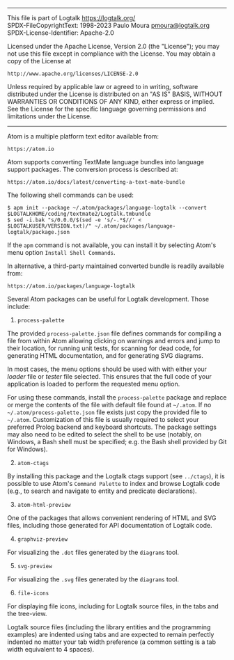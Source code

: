 ________________________________________________________________________

This file is part of Logtalk <https://logtalk.org/>  
SPDX-FileCopyrightText: 1998-2023 Paulo Moura <pmoura@logtalk.org>  
SPDX-License-Identifier: Apache-2.0

Licensed under the Apache License, Version 2.0 (the "License");
you may not use this file except in compliance with the License.
You may obtain a copy of the License at

    http://www.apache.org/licenses/LICENSE-2.0

Unless required by applicable law or agreed to in writing, software
distributed under the License is distributed on an "AS IS" BASIS,
WITHOUT WARRANTIES OR CONDITIONS OF ANY KIND, either express or implied.
See the License for the specific language governing permissions and
limitations under the License.
________________________________________________________________________


Atom is a multiple platform text editor available from:

	https://atom.io

Atom supports converting TextMate language bundles into language support
packages. The conversion process is described at:

	https://atom.io/docs/latest/converting-a-text-mate-bundle

The following shell commands can be used:

	$ apm init --package ~/.atom/packages/language-logtalk --convert $LOGTALKHOME/coding/textmate2/Logtalk.tmbundle
	$ sed -i.bak "s/0.0.0/$(sed -e 's/-.*$//' < $LOGTALKUSER/VERSION.txt)/" ~/.atom/packages/language-logtalk/package.json

If the `apm` command is not available, you can install it by selecting Atom's
menu option `Install Shell Commands`.

In alternative, a third-party maintained converted bundle is readily available
from:

	https://atom.io/packages/language-logtalk

Several Atom packages can be useful for Logtalk development. Those include:

1. `process-palette`

The provided `process-palette.json` file defines commands for compiling a file
from within Atom allowing clicking on warnings and errors and jump to their
location, for running unit tests, for scanning for dead code, for generating
HTML documentation, and for generating SVG diagrams.

In most cases, the menu options should be used with with either your *loader*
file or *tester* file selected. This ensures that the full code of your
application is loaded to perform the requested menu option.

For using these commands, install the `process-palette` package and replace
or merge the contents of the file with default file found at `~/.atom`. If
no `~/.atom/process-palette.json` file exists just copy the provided file
to `~/.atom`. Customization of this file is usually required to select your
preferred Prolog backend and keyboard shortcuts. The package settings may also
need to be edited to select the shell to be use (notably, on Windows, a Bash
shell must be specified; e.g. the Bash shell provided by Git for Windows).

2. `atom-ctags`

By installing this package and the Logtalk ctags support (see `../ctags`), it
is possible to use Atom's `Command Palette` to index and browse Logtalk code
(e.g., to search and navigate to entity and predicate declarations).

3. `atom-html-preview`

One of the packages that allows convenient rendering of HTML and SVG files,
including those generated for API documentation of Logtalk code.

4. `graphviz-preview`

For visualizing the `.dot` files generated by the `diagrams` tool.

5. `svg-preview`

For visualizing the `.svg` files generated by the `diagrams` tool.

6. `file-icons`

For displaying file icons, including for Logtalk source files, in the tabs
and the tree-view.


Logtalk source files (including the library entities and the programming
examples) are indented using tabs and are expected to remain perfectly 
indented no matter your tab width preference (a common setting is a tab
width equivalent to 4 spaces).
